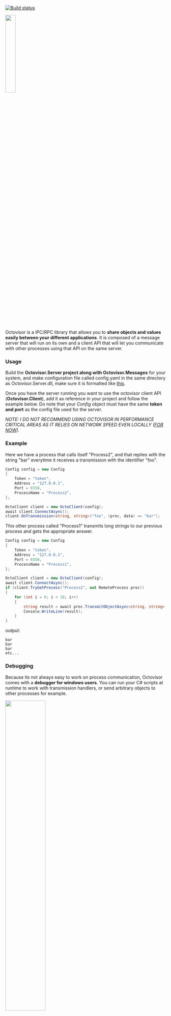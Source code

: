 [![Build status](https://ci.appveyor.com/api/projects/status/7c041re9phx9iuuq?svg=true)](https://ci.appveyor.com/project/Earu/octovisor)

<img src="https://repository-images.githubusercontent.com/153482218/02279580-6b38-11e9-957e-6747a4d5deba" width="25%"/>

Octovisor is a IPC/RPC library that allows you to **share objects and values easily between your different applications**. It is composed of a message server that will run on its own and a client API that will let you communicate with other processes using that API on the same server.

### Usage
Build the **Octovisor.Server project along with Octovisor.Messages** for your system, and make configuration file called config.yaml
in the same directory as Octovisor.Server.dll, make sure it is formatted like [this](https://github.com/Earu/Octovisor/blob/master/Octovisor.Server/config.yaml.example).

Once you have the server running you want to use the octovisor client API (**Octovisor.Client**), add it as reference in your project and follow the example below. Do note that your *Config* object must have the same **token and port** as the config file used for the server.

*NOTE: I DO NOT RECOMMEND USING OCTOVISOR IN PERFORMANCE CRITICAL AREAS AS IT RELIES ON NETWORK SPEED EVEN LOCALLY ([FOR NOW](https://github.com/Earu/Octovisor/projects/1#card-14947105)).*

### Example
Here we have a process that calls itself "Process2", and that replies with the string "bar" everytime it receives a transmission with the identifier "foo".
```csharp
Config config = new Config
{
    Token = "token",
    Address = "127.0.0.1",
    Port = 6558,
    ProcessName = "Process2",
};

OctoClient client = new OctoClient(config);
await client.ConnectAsync();
client.OnTransmission<string, string>("foo", (proc, data) => "bar");
```

This other process called "Process1" transmits long strings to our previous process and gets the appropriate answer.
```csharp
Config config = new Config
{
    Token = "token",
    Address = "127.0.0.1",
    Port = 6558,
    ProcessName = "Process1",
};

OctoClient client = new OctoClient(config);
await client.ConnectAsync();
if (client.TryGetProcess("Process2", out RemoteProcess proc))
{
    for (int i = 0; i < 10; i++)
    {
        string result = await proc.TransmitObjectAsync<string, string>("foo", new string('A', 10000));
        Console.WriteLine(result);
    }
}
```
output:
```
bar
bar
bar
etc...
```

### Debugging
Because its not always easy to work on process communication, Octovisor comes with a **debugger for windows users**. You can run your C# scripts at runtime to work with transmission handlers, or send arbitrary objects to other processes for example.

<img src="https://i.imgur.com/JB1civU.gif" width="50%"/>

### Current state
Currently Octovisor is still in its early development, I am always looking for help and feedback on my work, it helps me provide a quality experience, so if you believe you can help in any ways, please do.

### Future
Once the .NET version is free of bugs and necessary improvements I might start writing other implementations of the client in other well-known languages, starting with **JavaScript** to allow Octovisor to evolve through an extended eco-system.
